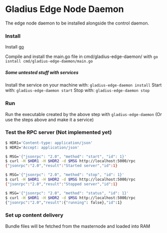 # Gladius Edge Node Daemon

The edge node daemon to be installed alongside the control daemon.

### Install
Install [go](https://golang.org/doc/install)

Compile and install the main.go file in cmd/gladius-edge-daemon/ with `go isntall cmd/gladius-edge-daemon/main.go`

##### Some untested stuff with services
Install the service on your machine with: `gladius-edge-daemon install`
Start with: `gladius-edge-daemon start`
Stop with: `gladius-edge-daemon stop`


### Run
Run the executable created by the above step with `gladius-edge-daemon`
(Or use the steps above and make it a service)

### Test the RPC server (Not implemented yet)
```bash
$ HDR1='Content-type: application/json'
$ HDR2='Accept: application/json'

$ MSG='{"jsonrpc": "2.0", "method": "start", "id": 1}'
$ curl -H $HDR1 -H $HDR2 -d $MSG http://localhost:5000/rpc
{"jsonrpc":"2.0","result":"Started server","id":1}

$ MSG='{"jsonrpc": "2.0", "method": "stop", "id": 1}'
$ curl -H $HDR1 -H $HDR2 -d $MSG http://localhost:5000/rpc
{"jsonrpc":"2.0","result":"Stopped server","id":1}

$ MSG='{"jsonrpc": "2.0", "method": "status", "id": 1}'
$ curl -H $HDR1 -H $HDR2 -d $MSG http://localhost:5000/rpc
{"jsonrpc":"2.0","result":{"running": false},"id":1}
```

### Set up content delivery

Bundle files will be fetched from the masternode and loaded into RAM
